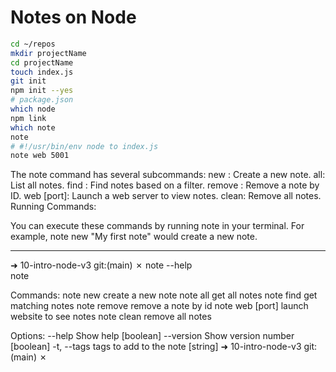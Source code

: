 # Notes on Node

```bash
cd ~/repos
mkdir projectName
cd projectName
touch index.js
git init
npm init --yes
# package.json
which node
npm link
which note
note
# #!/usr/bin/env node to index.js
note web 5001
```

The note command has several subcommands:
new <note>: Create a new note.
all: List all notes.
find <filter>: Find notes based on a filter.
remove <id>: Remove a note by ID.
web [port]: Launch a web server to view notes.
clean: Remove all notes.
Running Commands:

You can execute these commands by running note <command> in your terminal.
For example, note new "My first note" would create a new note.

<hr>

➜ 10-intro-node-v3 git:(main) ✗ note --help  
note <command>

Commands:
note new <note> create a new note
note all get all notes
note find <filter> get matching notes
note remove <id> remove a note by id
note web [port] launch website to see notes
note clean remove all notes

Options:
--help Show help [boolean]
--version Show version number [boolean]
-t, --tags tags to add to the note [string]
➜ 10-intro-node-v3 git:(main) ✗
